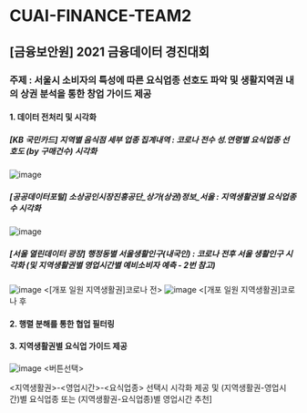 # CUAI-FINANCE-TEAM2
## [금융보안원] 2021 금융데이터 경진대회
### 주제 : 서울시 소비자의 특성에 따른 요식업종 선호도 파악 및 생활지역권 내의 상권 분석을 통한 창업 가이드 제공
#### 1. 데이터 전처리 및 시각화
##### [KB 국민카드] 지역별 음식점 세부 업종 집계내역 : 코로나 전수 성.연령별 요식업종 선호도 (by 구매건수) 시각화
![image](https://user-images.githubusercontent.com/77157003/131251946-86fe9d48-75b5-4076-9815-3e3558fcc4c8.png)

##### [공공데이터포털] 소상공인시장진흥공단_상가(상권)정보_서울 : 지역생활권별 요식업종 수 시각화
![image](https://user-images.githubusercontent.com/77157003/131251987-7f1f3893-ae24-4c9a-b986-0a85047e7606.png)

##### [서울 열린데이터 광장] 행정동별 서울생활인구(내국인) : 코로나 전후 서울 생활인구 시각화 (및 지역생활권별 영업시간별 예비소비자 예측 - 2번 참고) 
![image](https://user-images.githubusercontent.com/77157003/131252042-1d5ac532-e306-4b84-9217-e3b337c52820.png)
<[개포 일원 지역생활권]코로나 전>
![image](https://user-images.githubusercontent.com/77157003/131252045-d794dbb5-e61a-4650-b6fa-0a906297cc8e.png)
<[개포 일원 지역생활권]코로나 후

#### 2. 행렬 분해를 통한 협업 필터링

#### 3. 지역생활권별 요식업 가이드 제공
![image](https://user-images.githubusercontent.com/77157003/131252119-c8eb8417-cc66-4ad6-8af0-907ced6c5b25.png)
<버튼선택>

<지역생활권>-<영업시간>-<요식업종> 선택시 시각화 제공 및 (지역생활권-영업시간)별 요식업종 또는 (지역생활권-요식업종)별 영업시간 추천]
